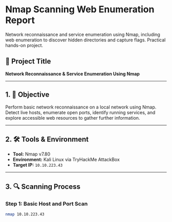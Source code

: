 # Nmap Scanning Web Enumeration Report
Network reconnaissance and service enumeration using Nmap, including web enumeration to discover hidden directories and capture flags. Practical hands-on project.

## 📌 Project Title  
**Network Reconnaissance & Service Enumeration Using Nmap**

---

## 1. 🎯 Objective  
Perform basic network reconnaissance on a local network using Nmap. Detect live hosts, enumerate open ports, identify running services, and explore accessible web resources to gather further information.

---

## 2. 🛠 Tools & Environment  
- **Tool:** Nmap v7.80  
- **Environment:** Kali Linux via TryHackMe AttackBox  
- **Target IP:** `10.10.223.43`

---

## 3. 🔍 Scanning Process  

### Step 1: Basic Host and Port Scan  
```bash
nmap 10.10.223.43



